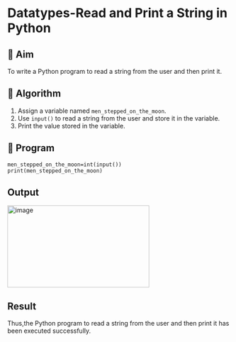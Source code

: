 # Datatypes-Read and Print a String in Python

## 🎯 Aim
To write a Python program to read a string from the user and then print it.

## 🧠 Algorithm
1. Assign a variable named `men_stepped_on_the_moon`.
2. Use `input()` to read a string from the user and store it in the variable.
3. Print the value stored in the variable.

## 🧾 Program
```
men_stepped_on_the_moon=int(input())
print(men_stepped_on_the_moon)
```

## Output
<img width="320" height="185" alt="image" src="https://github.com/user-attachments/assets/06c66ccd-5b0b-4d6b-b0cc-9034a50f02ca" />


## Result
Thus,the Python program to read a string from the user and then print it has been executed successfully.

